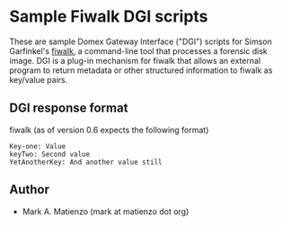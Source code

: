 Sample Fiwalk DGI scripts
=========================

These are sample Domex Gateway Interface ("DGI") scripts for Simson
Garfinkel's [fiwalk](http://afflib.org/software/fiwalk), a command-line tool
that processes a forensic disk image. DGI is a plug-in mechanism for fiwalk
that allows an external program to return metadata or other structured
information to fiwalk as key/value pairs.

DGI response format
-------------------

fiwalk (as of version 0.6 expects the following format)

    Key-one: Value
    keyTwo: Second value
    YetAnotherKey: And another value still


Author
------

* Mark A. Matienzo (mark at matienzo dot org)
